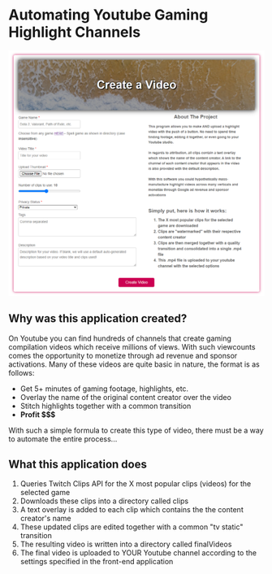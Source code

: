 # Automating Youtube Gaming Highlight Channels
![Web front-end of the application](https://github.com/NikoRaisanen/Youtube-Automation/blob/main/assets/frontend.png)
## Why was this application created?

On Youtube you can find hundreds of channels that create gaming compilation videos which receive millions of views. With such viewcounts comes the opportunity to monetize through ad revenue and sponsor activations.
Many of these videos are quite basic in nature, the format is as follows:


* Get 5+ minutes of gaming footage, highlights, etc.
* Overlay the name of the original content creator over the video
* Stitch highlights together with a common transition
* **Profit $$$**


With such a simple formula to create this type of video, there must be a way to automate the entire process...

## What this application does
1. Queries Twitch Clips API for the X most popular clips (videos) for the selected game
2. Downloads these clips into a directory called clips
3. A text overlay is added to each clip which contains the the content creator's name
4. These updated clips are edited together with a common "tv static" transition
5. The resulting video is written into a directory called finalVideos
6. The final video is uploaded to YOUR Youtube channel according to the settings specified in the front-end application
